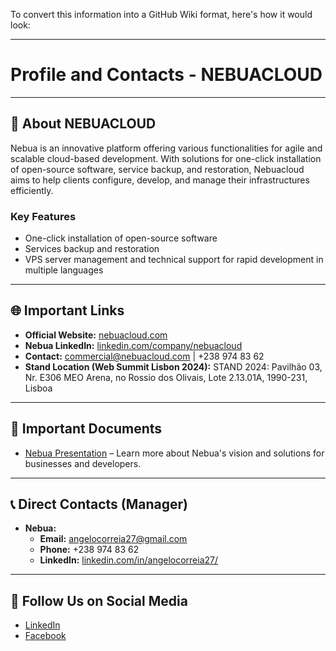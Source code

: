 To convert this information into a GitHub Wiki format, here's how it would look:

---

# Profile and Contacts - NEBUACLOUD

---

## 🏢 About NEBUACLOUD

Nebua is an innovative platform offering various functionalities for agile and scalable cloud-based development. With solutions for one-click installation of open-source software, service backup, and restoration, Nebuacloud aims to help clients configure, develop, and manage their infrastructures efficiently.

### Key Features

- One-click installation of open-source software
- Services backup and restoration
- VPS server management and technical support for rapid development in multiple languages

---

## 🌐 Important Links

- **Official Website:** [nebuacloud.com](https://store.nebuacloud.com)
- **Nebua LinkedIn:** [linkedin.com/company/nebuacloud](https://www.linkedin.com/company/nebuacloud)
- **Contact:** [commercial@nebuacloud.com](mailto:commercial@nebuacloud.com) | +238 974 83 62
- **Stand Location (Web Summit Lisbon 2024):** STAND 2024: Pavilhão 03, Nr. E306 MEO Arena, no Rossio dos Olivais, Lote 2.13.01A, 1990-231, Lisboa

---

## 📝 Important Documents

- [Nebua Presentation](https://www.canva.com/design/DAGDRXzFjqM/VnYcpXQ4ugJ2SxnpKSCXiQ/view?utm_content=DAGDRXzFjqM&utm_campaign=designshare&utm_medium=link&utm_source=editor#1) – Learn more about Nebua's vision and solutions for businesses and developers.

---

## 📞 Direct Contacts (Manager)

- **Nebua:**
    - **Email:** angelocorreia27@gmail.com
    - **Phone:** +238 974 83 62
    - **LinkedIn:** [linkedin.com/in/angelocorreia27/](https://www.linkedin.com/in/angelocorreia27/)

---

## 🔗 Follow Us on Social Media

- [LinkedIn](https://linkedin.com/company/nebuacloud)
- [Facebook](https://www.facebook.com/nebuacloud)